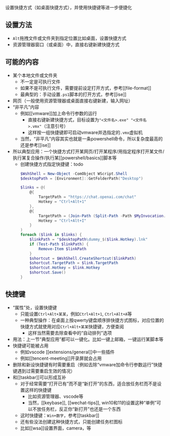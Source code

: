 设置快捷方式（如桌面快捷方式），并使用快捷键等进一步便捷化
## 设置方法
- `Alt`拖拽文件或文件夹到指定位置比如桌面，设置快捷方式
- 资源管理器窗口（或桌面）中，直接右键新建快捷方式
## 可能的内容
- 某个本地文件或文件夹
  - 不一定是可执行文件
  - 如果不是可执行文件，需要提前设定打开方式，参考[[file-format]]
  - 最典型的：手动设置`.ps1`脚本的打开方式，参考[[ise]]
- 网页（一般使用资源管理器或桌面直接右键新建，输入网址）
- “非平凡”内容
  - 例如[[vmware]]加上命令行参数的运行
    - 直接右键新建快捷方式，目标设置为`"<文件名>.exe" "<文件名>.vmx"`（注意引号）
    - 这样按一组快捷键即可启动vmware并选指定的`.vmx`虚拟机
  - 当然，“非平凡”内容其实也就是一条powershell命令，所以复杂度最高的还是参考[[ise]]
- 所以典型应用：一个快捷方式打开某网页/打开某程序/用指定程序打开某文件/执行某复合操作/执行某[[powershell/basics]]脚本等
  - 创建快捷方式指定快捷键：todo
    ```powershell
    $WshShell = New-Object -ComObject WScript.Shell
    $desktopPath = [Environment]::GetFolderPath("Desktop")

    $links = @(
        @{
            TargetPath = "https://chat.openai.com/chat"
            Hotkey = "Ctrl+Alt+1"
        },
        @{
            TargetPath = (Join-Path (Split-Path -Path $MyInvocation.MyCommand.Definition -Parent) "my.ps1")
            Hotkey = "Ctrl+Alt+I"
        }
    )
    foreach ($link in $links) {
        $linkPath = "$desktopPath\dummy_$($link.Hotkey).lnk"
        if (Test-Path $linkPath) {
            Remove-Item $linkPath
        }
        $shortcut = $WshShell.CreateShortcut($linkPath)
        $shortcut.TargetPath = $link.TargetPath
        $shortcut.Hotkey = $link.Hotkey
        $shortcut.Save()
    }
    ```
## 快捷键
- “属性”处，设置快捷键
  - 只能设置`Ctrl+Alt+某某`，例如`Ctrl+Alt+1`, `Ctrl+Alt+A`等
  - 一种典型操作：在桌面上按qwerty键盘顺序排快捷方式图标，对应位置的快捷方式就使用对应`Ctrl+Alt+某某`快捷键，方便查阅
    - 这样当然需要去除查看中的“自动排列”选项
- 用法：上一节“典型应用”都可以一键化。比如一键上邮箱，一键运行某脚本等
- 快捷键可能被占用
  - 例如vscode [[extensions/general]]中一些插件
  - 例如[[tencent-meeting]]开录屏就会占用
- 删除和新设快捷键有时需要重启（例如去除“vmware加命令行参数运行”快捷键遇到过需要重启生效的情况）
- 和[[taskbar]]可以形成互补
  - 对于经常需要“打开已有”而不是“新打开”的东西，适合放任务栏而不是设置这样的快捷键
    - 比如资源管理器、vscode等
    - 当然，[[keybase]], [[wechat-tips]], win10和11的设置这种“单例”可以不放任务栏，反正你“新打开”也还是一个东西
  - 这时快捷键：`Win+数字`，参考[[taskbar]]
  - 还有些没法创建这种快捷方式，只能创建任务栏图标
  - 比如[[wsa]]设置界面，camera，等